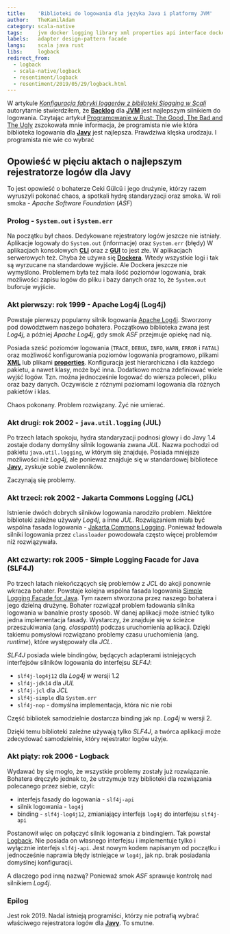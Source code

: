 ```yaml
---
title:    'Biblioteki do logowania dla języka Java i platformy JVM'
author:   TheKamilAdam
category: scala-native
tags:     jvm docker logging library xml properties api interface docker gui
labels:   adapter design-pattern facade
langs:    scala java rust
libs:     logback
redirect_from:
  - logback
  - scala-native/logback
  - resentiment/logback
  - resentiment/2019/05/29/logback.html
---
```


W artykule *[Konfiguracja fabryki loggerów z biblioteki Slogging w Scali](/slogging)*
autorytarnie stwierdziłem,
że **[Backlog](/posts-by-tags/backlog)** dla **[JVM](/posts-by-tags/jvm)** jest najlepszym silnikiem do logowania.
Czytając artykuł
[Programowanie w Rust: The Good, The Bad and The Ugly](<https://bulldogjob.pl/news/602-programowanie-w-rust-the-good-the-bad-and-the-ugly>)
zszokowała mnie informacja,
że programista nie wie która biblioteka logowania dla **[Javy](/posts-by-langs/java)** jest najlepsza.
Prawdziwa klęska urodzaju.
I programista nie wie co wybrać

## Opowieść w pięciu aktach o najlepszym rejestratorze logów dla Javy
To jest opowieść o bohaterze Ceki Gülcü i jego drużynie,
którzy razem wyruszyli pokonać chaos,
a spotkali hydrę standaryzacji oraz smoka.
W roli smoka - *Apache Software Foundation* (*ASF*)

### Prolog - `System.out` i `System.err`
Na początku był chaos.
Dedykowane rejestratory logów jeszcze nie istniały.
Aplikacje logowały do `System.out` (informacje) oraz `System.err` (błędy)
W aplikacjach konsolowych **[CLI]** oraz z **[GUI]** to jest złe.
W aplikacjach serwerowych też.
Chyba że używa się **[Dockera](/posts-by-tags/docker)**.
Wtedy wszystkie logi i tak są wyrzucane na standardowe wyjście.
Ale Dockera jeszcze nie wymyślono.
Problemem była też mała ilość poziomów logowania,
brak możliwości zapisu logów do pliku i bazy danych oraz to,
że `System.out` buforuje wyjście.

### Akt pierwszy: rok 1999 - Apache Log4j (Log4j)
Powstaje pierwszy popularny silnik logowania [Apache Log4j](<https://logging.apache.org/log4j/>).
Stworzony pod dowództwem naszego bohatera.
Początkowo biblioteka zwana jest *Log4j*,
a później *Apache Log4j*,
gdy smok *ASF* przejmuje opiekę nad nią.

Posiada sześć poziomów logowania (`TRACE`, `DEBUG`, `INFO`, `WARN`, `ERROR` i `FATAL`) oraz
możliwość konfigurowania poziomów logowania programowo,
plikami **[XML](/posts-by-tags/xml)**
lub plikami **[properties](/posts-by-tags/properties)**.
Konfiguracja jest hierarchiczna i dla każdego pakietu, a nawet klasy, może być inna.
Dodatkowo można zdefiniować wiele wyjść logów.
Tzn. można jednocześnie logować do wiersza poleceń, pliku oraz bazy danych.
Oczywiście z różnymi poziomami logowania dla różnych pakietów i klas.

Chaos pokonany.
Problem rozwiązany.
Żyć nie umierać.

### Akt drugi: rok 2002 - `java.util.logging` (JUL)
Po trzech latach spokoju,
hydra standaryzacji podnosi głowy
i do Javy 1.4 zostaje dodany domyślny silnik logowania zwana *JUL*.
Nazwa pochodzi od pakietu `java.util.logging`,
w którym się znajduje.
Posiada mniejsze możliwości niż *Log4j*,
ale ponieważ znajduje się w standardowej bibliotece **[Javy](/posts-by-langs/java)**,
zyskuje sobie zwolenników.

Zaczynają się problemy.

### Akt trzeci: rok 2002 - Jakarta Commons Logging (JCL)

Istnienie dwóch dobrych silników logowania narodziło problem.
Niektóre biblioteki zależne używały *Log4j*,
a inne *JUL*.
Rozwiązaniem miała być wspólna fasada logowania -
[Jakarta Commons Logging](<http://commons.apache.org/proper/commons-logging/>).
Ponieważ ładowała silniki logowania przez `classloader` powodowała często więcej problemów niż rozwiązywała.

### Akt czwarty: rok 2005 - Simple Logging Facade for Java (SLF4J)
Po trzech latach niekończących się problemów z *JCL* do akcji ponownie wkracza bohater.
Powstaje kolejna wspólna fasada logowania  [Simple Logging Facade for Java](<https://www.slf4j.org/>).
Tym razem stworzona przez naszego bohatera i jego dzielną drużynę.
Bohater rozwiązał problem ładowania silnika logowania w banalnie prosty sposób.
W danej aplikacji może istnieć tylko jedna implementacja fasady.
Wystarczy, że znajduje się w ścieżce przeszukiwania (ang. *classpath*) podczas uruchomienia aplikacji.
Dzięki takiemu pomysłowi rozwiązano problemy czasu uruchomienia (ang. *runtime*),
które występowały dla *JCL*.

*SLF4J* posiada wiele bindingów,
będących adapterami istniejących interfejsów silników logowania do interfejsu *SLF4J*:
* `slf4j-log4j12` dla *Log4j* w wersji 1.2
* `slf4j-jdk14` dla *JUL*
* `slf4j-jcl` dla *JCL*
* `slf4j-simple` dla `System.err`
* `slf4j-nop` - domyślna implementacja, która nic nie robi

Część bibliotek samodzielnie dostarcza binding jak np. *Log4j* w wersji 2.

Dzięki temu biblioteki zależne używają tylko *SLF4J*,
a twórca aplikacji może zdecydować samodzielnie,
który rejestrator logów użyje.

### Akt piąty: rok 2006 - Logback

Wydawać by się mogło,
że wszystkie problemy zostały już rozwiązanie.
Bohatera dręczyło jednak to,
że utrzymuje trzy biblioteki dla rozwiązania polecanego przez siebie,
czyli:
* interfejs fasady do logowania - `slf4j-api`
* silnik logowania - `log4j`
* binding - `slf4j-log4j12`, zmianiający interfejs `log4j` do interfejsu `slf4j-api`

Postanowił więc on połączyć silnik logowania z bindingiem.
Tak powstał [Logback](<https://logback.qos.ch/>).
Nie posiada on własnego interfejsu i implementuje tylko i wyłącznie interfejs `slf4j-api`.
Jest nowym kodem napisanym od początku i jednocześnie naprawia błędy istniejące w `log4j`,
jak np. brak posiadania domyślnej konfiguracji.

A dlaczego pod inną nazwą?
Ponieważ smok *ASF* sprawuje kontrolę nad silnikiem *Log4j*.

### Epilog

Jest rok 2019.
Nadal istnieją programiści,
którzy nie potrafią wybrać właściwego rejestratora logów dla **[Javy](/posts-by-langs/java)**.
To smutne.

[CLI]: /posts-by-tags/cli
[GUI]: /posts-by-tags/gui